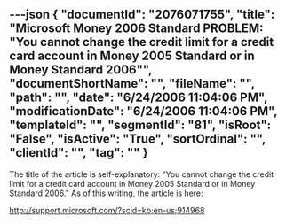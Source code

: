 ---json
{
  "documentId": "2076071755",
  "title": "Microsoft Money 2006 Standard PROBLEM: &quot;You cannot change the credit limit for a credit card account in Money 2005 Standard or in Money Standard 2006&quot;",
  "documentShortName": "",
  "fileName": "",
  "path": "",
  "date": "6/24/2006 11:04:06 PM",
  "modificationDate": "6/24/2006 11:04:06 PM",
  "templateId": "",
  "segmentId": "81",
  "isRoot": "False",
  "isActive": "True",
  "sortOrdinal": "",
  "clientId": "",
  "tag": ""
}
---

The title of the article is self-explanatory: &quot;You cannot change the credit limit for a credit card account in Money 2005 Standard or in Money Standard 2006.&quot; As of this writing, the article is here:

   http://support.microsoft.com/?scid=kb;en-us;914968
